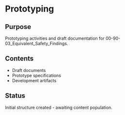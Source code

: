 # Prototyping

## Purpose
Prototyping activities and draft documentation for 00-90-03_Equivalent_Safety_Findings.

## Contents
- Draft documents
- Prototype specifications
- Development artifacts

## Status
Initial structure created - awaiting content population.
